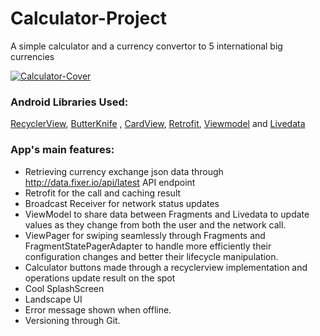 # Calculator-Project
A simple calculator and a currency convertor to 5 international big currencies 

<a href="https://ibb.co/dobqLf"><img src="https://preview.ibb.co/eTuMRL/Calculator-Cover.png" alt="Calculator-Cover" border="0"></a>

### Android Libraries Used:

[RecyclerView](https://developer.android.com/reference/android/support/v7/widget/RecyclerView), [ButterKnife](https://jakewharton.github.io/butterknife/)
, [CardView](https://developer.android.com/reference/android/support/v7/widget/CardView), [Retrofit](https://square.github.io/retrofit/),
[Viewmodel](https://developer.android.com/reference/android/arch/lifecycle/ViewModel) and [Livedata](https://developer.android.com/reference/android/arch/lifecycle/LiveData)

### App's main features:

- Retrieving currency exchange json data through http://data.fixer.io/api/latest API endpoint
- Retrofit for the call and caching result
- Broadcast Receiver for network status updates
- ViewModel to share data between Fragments and Livedata to update values as they change from both the user and the network call.
- ViewPager for swiping seamlessly through Fragments and FragmentStatePagerAdapter to handle more efficiently their configuration changes and better their lifecycle manipulation.
- Calculator buttons made through a recyclerview implementation and operations update result on the spot
- Cool SplashScreen
- Landscape UI
- Error message shown when offline.
- Versioning through Git.
